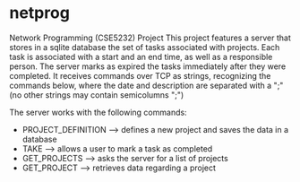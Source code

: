 # netprog
Network Programming (CSE5232) Project
This project features a server that stores in a sqlite database the set of tasks associated with projects. 
Each task is associated with a start and an end time, as well as a responsible person. 
The server marks as expired the tasks immediately after they were completed. 
It receives commands over TCP as strings, recognizing the commands below, 
where the date and description are separated with a ";" (no other strings may contain semicolumns ";")

The server works with the following commands:
* PROJECT_DEFINITION  --> defines a new project and saves the data in a database
* TAKE                --> allows a user to mark a task as completed
* GET_PROJECTS        --> asks the server for a list of projects
* GET_PROJECT         --> retrieves data regarding a project

